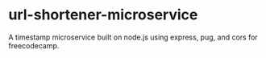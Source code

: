 # url-shortener-microservice
A timestamp microservice built on node.js using express, pug, and cors for freecodecamp.
